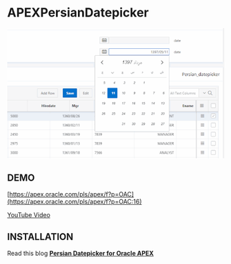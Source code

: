 # APEXPersianDatepicker
![](https://raw.githubusercontent.com/Saeed-Hassanpour/APEXPersianDatepicker/master/persian-datepicker-apex.gif)

## DEMO ##

[https://apex.oracle.com/pls/apex/f?p=OAC](https://apex.oracle.com/pls/apex/f?p=OAC:16)

[YouTube Video](https://youtu.be/VdhWWecFReA)


## INSTALLATION ##

Read this blog **[Persian Datepicker for Oracle APEX](http://saeedhassanpour.blogspot.com/2018/08/persian-datepicker-for-oracle-apex.html)**
